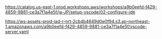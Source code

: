 https://catalog.us-east-1.prod.workshops.aws/workshops/a9b0eefd-f429-4859-9881-ce3a7f1a4e5f/ja-JP/setup-vscode/02-configure-ide

https://ws-assets-prod-iad-r-nrt-2cb4b4649d0e0f94.s3.ap-northeast-1.amazonaws.com/a9b0eefd-f429-4859-9881-ce3a7f1a4e5f/vscode-server.yaml

